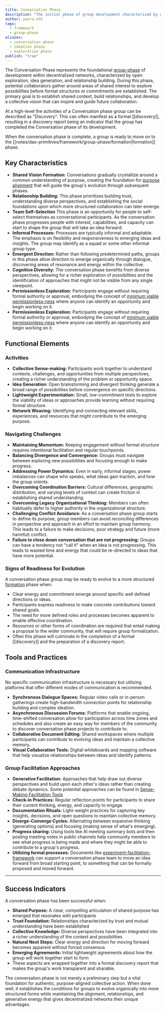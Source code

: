 ```yaml
---
title: Conversation Phase
description: "The initial phase of group development characterized by open exploration, relationship building, and vision formation that establishes the foundation for emergent collective action."
author: yeoro.eth
tags:
  - framework
  - group-phase
aliases:
  - conversation phase
  - ideation phase
  - exploration phase
publish: "true"
---
```


The Conversation Phase represents the foundational [group-phase](notes/dao-primitives/framework/group-phase/group-phase.md) of development within decentralized networks, characterized by open exploration, idea generation, and relationship building. During this phase, potential collaborators gather around areas of shared interest to explore possibilities before formal structures or commitments are established. The primary goal is to establish shared context, build relationships, and develop a collective vision that can inspire and guide future collaboration.

At a high-level the activities of a Conversation phase group can be described as "Discovery". This can often manifest as a formal [[discovery]], resulting in a discovery report being an indicator that the group has completed the Conversation phase of its development. 

When the conversation phase is complete, a group is ready to move on to the [[notes/dao-primitives/framework/group-phase/formation|formation]] phase. 


## Key Characteristics


* **Shared Vision Formation:** Conversations gradually crystallize around a common understanding of purpose, creating the foundation for [purpose alignment](tags/purpose.md) that will guide the group's evolution through subsequent phases.
* **Relationship Building:** This phase prioritizes building trust, understanding diverse perspectives, and establishing the social foundations upon which more structured collaboration can later emerge. 
* **Team Self-Selection** This phase is an opportunity for people to self-select themselves as conversational participants. As the conversation phase progresses people with interest, capabilities, and capacity can start to shape the group that will take an idea forward. 
* **Informal Processes:** Processes are typically informal and adaptable. The emphasis is on flexibility and responsiveness to emerging ideas and insights. The group may identify as a squad or some other informal group type. 
* **Emergent Direction:** Rather than following predetermined paths, groups in this phase allow direction to emerge organically through dialogue, discovering areas of resonance and energy within the collective.
* **Cognitive Diversity:** The conversation phase benefits from diverse perspectives, allowing for a richer exploration of possibilities and the identification of approaches that might not be visible from any single viewpoint.
* **Permissionless Exploration:** Participants engage without requiring formal authority or approval, embodying the concept of [minimum viable permissionless-ness](artifacts/network-evolution/Minimum%20Viable%20Permissionless-ness.md) where anyone can identify an opportunity and begin working on it.
* **Permissionless Exploration:** Participants engage without requiring formal authority or approval, embodying the concept of [minimum viable permissionless-ness](Minimum%20Viable%20Permissionless-ness.md) where anyone can identify an opportunity and begin working on it.


## Functional Elements

### Activities

- **Collective Sense-making:** Participants work together to understand contexts, challenges, and opportunities from multiple perspectives, creating a richer understanding of the problem or opportunity space.
- **Idea Generation:** Open brainstorming and divergent thinking generate a broad range of possibilities before convergence on specific directions.
- **Lightweight Experimentation:** Small, low-commitment tests to explore the viability of ideas or approaches provide learning without requiring formal structure.
- **Network Weaving:** Identifying and connecting relevant skills, experiences, and resources that might contribute to the emerging purpose.


### Navigating Challenges

- **Maintaining Momentum:** Keeping engagement without formal structure requires intentional facilitation and regular touchpoints.
- **Balancing Divergence and Convergence:** Groups must navigate between exploring new possibilities and focusing enough to make progress.
- **Addressing Power Dynamics:** Even in early, informal stages, power imbalances can shape who speaks, what ideas gain traction, and how the group orients.
- **Overcoming Coordination Barriers:** Cultural differences, geographic distribution, and varying levels of context can create friction in establishing shared understanding.
- **Overcoming Legacy Organizational Thinking:** Members can often habitually defer to higher authority in the organizational structure. 
- **Challenging Conflict Avoidance:** As a conversation phase group starts to define its purpose, group members can avoid reconciling differences in perspective and approach in an effort to maintain group harmony. This leads to a failure to make decisions, poor strategy and future (more harmful) conflict.  
- **Failure to close down conversation that are not progressing:** Groups can have a tendency not "call it" when an idea is not progressing. This leads to wasted time and energy that could be re-directed to ideas that have more potential.  

### Signs of Readiness for Evolution

A conversation phase group may be ready to evolve to a more structured [formation](notes/dao-primitives/framework%201/group-phase/formation.md) phase when:

- Clear energy and commitment emerge around specific well defined directions or ideas.
- Participants express readiness to make concrete contributions toward shared goals.
- The need for more defined roles and processes becomes apparent to enable effective coordination.
- Resources or other forms of coordination are required that entail making a proposal to the wider community, that will require group formalization. 
- Often this phase will culminate in the completion of a formal [[discovery]] and the preparation of a discovery report. 

## Tools and Practices

### Communication Infrastructure

No specific communication infrastructure is necessary but utilizing platforms that offer different modes of communication is recommended. 

- **Synchronous Dialogue Spaces:** Regular video calls or in-person gatherings create high-bandwidth connection points for relationship building and complex ideation.
- **Asynchronous Discussion Forums:** Platforms that enable ongoing, time-shifted conversation allow for participation across time zones and schedules and also create an easy way for members of the community to discover conversation phase projects to contribute to.  
- **Collaborative Document Editing:** Shared workspaces where multiple participants can contribute to evolving ideas and maintain a collective memory.
- **Visual Collaboration Tools:** Digital whiteboards and mapping software that help visualize relationships between ideas and identify patterns.

### Group Facilitation Approaches

- **Generative Facilitation:** Approaches that help draw out diverse perspectives and build upon each other's ideas rather than creating debate dynamics. Some potential approaches can be found in [Sense-Making Facilitation Tools](notes/dao-primitives/implementation/guides/sense-making-facilitation-tools.md)
- **Check-in Practices:** Regular reflection points for participants to share their current thinking, energy, and capacity to engage.
- **Documentation Rituals:** Light-weight practices for capturing key insights, decisions, and open questions to maintain collective memory.
- **Diverge-Converge Cycles:** Alternating between expansive thinking (generating options) and focusing (making sense of what's emerging).
- **Progress sharing:** Using tools like AI meeting summary bots and then posting meeting notes in public channels help community members to see what progress is being made and where they might be able to contribute to a group's progress.  
- **Utilizing formal processes:** Documents like [experiment-facilitation-framework](experiment-facilitation-framework.md) can support a conversation phase team to move an idea forward from broad starting point, to something that can be formally proposed and moved forward. 



---


## Success Indicators

A conversation phase has been successful when:

- **Shared Purpose:** A clear, compelling articulation of shared purpose has emerged that resonates with participants
- **Trust Foundation:** Relationships characterized by trust and mutual understanding have been established
- **Collective Knowledge:** Diverse perspectives have been integrated into a richer understanding of the context and possibilities
- **Natural Next Steps:** Clear energy and direction for moving forward becomes apparent without forced consensus
- **Emerging Agreements:** Initial lightweight agreements about how the group will work together start to form
- These aspects are wrapped together into a formal discovery report that makes the group's work transparent and sharable. 

The conversation phase is not merely a preliminary step but a vital foundation for authentic, purpose-aligned collective action. When done well, it establishes the conditions for groups to evolve organically into more structured forms while maintaining the alignment, relationships, and generative energy that gives decentralized networks their unique advantages.
